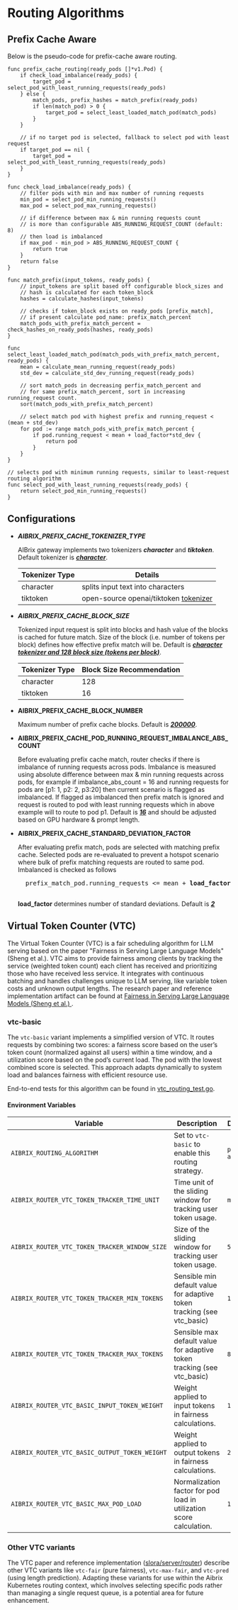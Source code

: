 # Routing Algorithms

## Prefix Cache Aware

Below is the pseudo-code for prefix-cache aware routing.


```shell
func prefix_cache_routing(ready_pods []*v1.Pod) {
    if check_load_imbalance(ready_pods) {
        target_pod = select_pod_with_least_running_requests(ready_pods)
    } else {
        match_pods, prefix_hashes = match_prefix(ready_pods)
        if len(match_pod) > 0 {
            target_pod = select_least_loaded_match_pod(match_pods)
        }
    }

    // if no target pod is selected, fallback to select pod with least request
    if target_pod == nil {
        target_pod = select_pod_with_least_running_requests(ready_pods)
    }
}

func check_load_imbalance(ready_pods) {
    // filter pods with min and max number of running requests
    min_pod = select_pod_min_running_requests()
    max_pod = select_pod_max_running_requests()
    
    // if difference between max & min running requests count 
    // is more than configurable ABS_RUNNING_REQUEST_COUNT (default: 8)
    // then load is imbalanced
    if max_pod - min_pod > ABS_RUNNING_REQUEST_COUNT {
        return true
    }
    return false
}

func match_prefix(input_tokens, ready_pods) {
    // input_tokens are split based off configurable block_sizes and 
    // hash is calculated for each token_block
    hashes = calculate_hashes(input_tokens)

    // checks if token_block exists on ready_pods [prefix_match], 
    // if present calculate pod_name: prefix_match_percent
    match_pods_with_prefix_match_percent = check_hashes_on_ready_pods(hashes, ready_pods)
}

func select_least_loaded_match_pod(match_pods_with_prefix_match_percent, ready_pods) {
    mean = calculate_mean_running_request(ready_pods)   
    std_dev = calculate_std_dev_running_request(ready_pods)

    // sort match_pods in decreasing perfix_match_percent and 
    // for same prefix_match_percent, sort in increasing running_request count.
    sort(match_pods_with_prefix_match_percent)

    // select match pod with highest prefix and running_request < (mean + std_dev)
    for pod := range match_pods_with_prefix_match_percent {
        if pod.running_request < mean + load_factor*std_dev {
            return pod
        }
    }
}

// selects pod with minimum running requests, similar to least-request routing algorithm
func select_pod_with_least_running_requests(ready_pods) {
    return select_pod_min_running_requests()
}
```

## Configurations

- **_AIBRIX_PREFIX_CACHE_TOKENIZER_TYPE_**

    AIBrix gateway implements two tokenizers **_character_** and **_tiktoken_**. Default tokenizer is <ins>**_character_**</ins>.
    
    | Tokenizer Type  | Details |
    | ------------- | ------------- |
    | character  | splits input text into characters  |
    | tiktoken  | open-source openai/tiktoken [tokenizer](https://github.com/openai/tiktoken)  |

- **_AIBRIX_PREFIX_CACHE_BLOCK_SIZE_**

    Tokenized input request is split into blocks and hash value of the blocks is cached for future match. Size of the block (i.e. number of tokens per block) defines how effective prefix match will be. Default is <ins>**_character tokenizer and 128 block size (tokens per block)_**</ins>.

    | Tokenizer Type  | Block Size Recommendation |
    | ------------- | ------------- |
    | character  | 128  |
    | tiktoken  | 16  |

- **AIBRIX_PREFIX_CACHE_BLOCK_NUMBER**

    Maximum number of prefix cache blocks. Default is <ins>**_200000_**</ins>.

- **AIBRIX_PREFIX_CACHE_POD_RUNNING_REQUEST_IMBALANCE_ABS_COUNT**

    Before evaluating prefix cache match, router checks if there is imbalance of running requests across pods. Imbalance is measured using absolute difference between max & min running requests across pods, for example if imbalance_abs_count = 16 and running requests for pods are [p1: 1, p2: 2, p3:20] then current scenario is flagged as imbalanced. If flagged as imbalanced then prefix match is ignored and request is routed to pod with least running requests which in above example will to route to pod p1. Default is <ins>**_16_**</ins> and should be adjusted based on GPU hardware & prompt length.

- **AIBRIX_PREFIX_CACHE_STANDARD_DEVIATION_FACTOR**

    After evaluating prefix match, pods are selected with matching prefix cache. Selected pods are re-evaluated to prevent a hotspot scenario where bulk of prefix matching requests are routed to same pod. Imbalanced is checked as follows
    <pre>
    prefix_match_pod.running_requests <= mean + <b>load_factor</b> * standard_deviation
    </pre>

    **load_factor** determines number of standard deviations. Default is <ins>**_2_**</ins>

## Virtual Token Counter (VTC)

The Virtual Token Counter (VTC) is a fair scheduling algorithm for LLM serving based on the paper "Fairness in Serving Large Language Models" (Sheng et al.). VTC aims to provide fairness among clients by tracking the service (weighted token count) each client has received and prioritizing those who have received less service. It integrates with continuous batching and handles challenges unique to LLM serving, like variable token costs and unknown output lengths. The research paper and reference implementation artifact can be found at [Fairness in Serving Large Language Models (Sheng et al.)
](https://arxiv.org/abs/2401.00588).

### vtc-basic

The `vtc-basic` variant implements a simplified version of VTC. It routes requests by combining two scores: a fairness score based on the user’s token count (normalized against all users) within a time window, and a utilization score based on the pod’s current load. The pod with the lowest combined score is selected. This approach adapts dynamically to system load and balances fairness with efficient resource use.

End-to-end tests for this algorithm can be found in [vtc_routing_test.go](../../../test/e2e/vtc_routing_test.go).

#### Environment Variables

| Variable                                         | Description                                                                | Default          |
|--------------------------------------------------|----------------------------------------------------------------------------|------------------|
| `AIBRIX_ROUTING_ALGORITHM`                       | Set to `vtc-basic` to enable this routing strategy.                        | `prefix-aware`   |
| `AIBRIX_ROUTER_VTC_TOKEN_TRACKER_TIME_UNIT`      | Time unit of the sliding window for tracking user token usage.             | `minutes`        |
| `AIBRIX_ROUTER_VTC_TOKEN_TRACKER_WINDOW_SIZE`    | Size of the sliding window for tracking user token usage.                  | `5`              |
| `AIBRIX_ROUTER_VTC_TOKEN_TRACKER_MIN_TOKENS`     | Sensible min default value for adaptive token tracking (see vtc_basic)     | `1000`           |
| `AIBRIX_ROUTER_VTC_TOKEN_TRACKER_MAX_TOKENS`     | Sensible max default value for adaptive token tracking (see vtc_basic)     | `8000`           |
| `AIBRIX_ROUTER_VTC_BASIC_INPUT_TOKEN_WEIGHT`     | Weight applied to input tokens in fairness calculations.                   | `1.0`            |
| `AIBRIX_ROUTER_VTC_BASIC_OUTPUT_TOKEN_WEIGHT`    | Weight applied to output tokens in fairness calculations.                  | `2.0`            |
| `AIBRIX_ROUTER_VTC_BASIC_MAX_POD_LOAD`           | Normalization factor for pod load in utilization score calculation.        | `100.0`          |


### Other VTC variants
The VTC paper and reference implementation ([slora/server/router](https://github.com/Ying1123/VTC-artifact/tree/main/slora/server/router)) describe other VTC variants like `vtc-fair` (pure fairness), `vtc-max-fair`, and `vtc-pred` (using length prediction). Adapting these variants for use within the Aibrix Kubernetes routing context, which involves selecting specific pods rather than managing a single request queue, is a potential area for future enhancement.